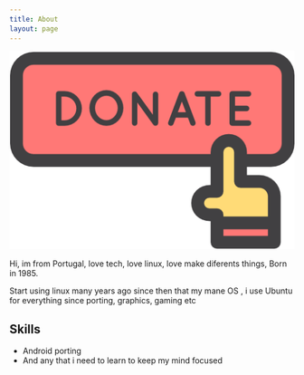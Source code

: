 ```yaml
---
title: About
layout: page
---
```

![Hammerhead](https://github.com/rubencarneiro/rubencarneiro.io/blob/main/assets/images/donate/donate.png?raw=true)

<p>Hi, im from Portugal, love tech, love linux, love make diferents things, Born in 1985.</p>

<p>Start using linux many years ago since then that my mane OS , i use Ubuntu for everything since porting, graphics, gaming etc</p>

<h2>Skills</h2>

<ul class="skill-list">
	<li>Android porting</li>
	<li>And any that i need to learn to keep my mind focused</li>

</ul>

